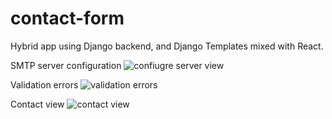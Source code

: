 # contact-form
Hybrid app using Django backend, and Django Templates mixed with React.

SMTP server configuration
![confiugre server view](https://i.ibb.co/V20sk84/Zrzut-ekranu-2022-01-23-o-21-23-41.png)

Validation errors
![validation errors](https://i.ibb.co/XFSPDxs/Zrzut-ekranu-2022-01-23-o-21-33-55.png)

Contact view
![contact view](https://i.ibb.co/BB3ZJT7/Zrzut-ekranu-2022-01-23-o-21-34-18.png)
